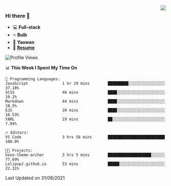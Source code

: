 <img align="right" src="https://github-readme-stats.vercel.app/api?username=LolipopJ&show_icons=true&count_private=true&hide_title=true&include_all_commits=true&theme=vue">

### Hi there 👋

- :computer: **Full-stack**
- :star: **Bulb**
- :pill: **Yaowan**
- :milky_way: [**Resume**](https://cdn.jsdelivr.net/gh/lolipopj/resume/export/resume-en.pdf)

<!--START_SECTION:waka-->
![Profile Views](http://img.shields.io/badge/Profile%20Views-22-blue)

📊 **This Week I Spent My Time On** 

```text
💬 Programming Languages: 
JavaScript               1 hr 29 mins        █████████░░░░░░░░░░░░░░░░   37.18% 
SCSS                     46 mins             ████░░░░░░░░░░░░░░░░░░░░░   19.2% 
Markdown                 44 mins             ████░░░░░░░░░░░░░░░░░░░░░   18.5% 
EJS                      39 mins             ████░░░░░░░░░░░░░░░░░░░░░   16.53% 
YAML                     19 mins             ██░░░░░░░░░░░░░░░░░░░░░░░   7.94%

🔥 Editors: 
VS Code                  3 hrs 58 mins       █████████████████████████   100.0%

🐱‍💻 Projects: 
hexo-theme-archer        3 hrs 5 mins        ███████████████████░░░░░░   77.69% 
LolipopJ.github.io       53 mins             █████░░░░░░░░░░░░░░░░░░░░   22.31%

```


 Last Updated on 31/08/2021
<!--END_SECTION:waka-->
